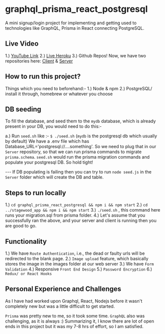 # graphql_prisma_react_postgresql
A mini signup/login project for implementing and getting used to technologies like GraphQL, Prisma in React connecting PostgreSQL.

## Live Video
1.) [YouTube Link](https://www.youtube.com/watch?v=sdqrSHhvU4o)
2.) [Live Heroku](https://intense-peak-63412.herokuapp.com/)
3.) Github Repos!
Now, we have two repositories here:
[Client](https://github.com/SiddharthChoudhary/SiddharthChoudhary.github.io-reactClient) & [Server](https://github.com/SiddharthChoudhary/graphql_prisma_react_postgresql)


## How to run this project?

Things which you need to beforehand:-
1.) Node & npm
2.) PostgreSQL/ install it through, homebrew or whatever you choose


## DB seeding

To fill the database, and seed them to the `mydb` database, which is already present in your DB, you would need to do this:-


a.) Run `seed.sh` like :- `$ ./seed.sh`
(`mydb` is the postgresql db which usually by default)
We have a .env file which has Database_URL='postgresql://....something'. So we need to plug that in our `Server` repository, so that we can run prisma commands to migrate `prisma.schema`.
`seed.sh` would run the prisma migration commands and populate your postgresql DB. So hold tight!


--- If DB populating is failing then you can try to run `node seed.js` in the `Server` folder which will create the DB and table.


## Steps to run locally
1.) `cd graphql_prisma_react_postgresql && npm i && npm start`
2.) `cd ../stagewood_app && npm i && npm start`
3.) `./seed.sh` , this command here runs your migration.sql from prisma folder.
4.) Let's assume that you successfully ran the above, and your server and client is running then you are good to go.

## Functionality
1.) We have `Route Authentication`, i.e., the dead or faulty urls will be redirected to the blank page.
2.) `Image upload` feature, which basically stores the image in the images folder at our web server
3.) We have `Form Validation`
4.) Responsive `Front End Design`
5.) `Password Encryption`
6.) `Redux/ or React Hooks`

## Personal Experience and Challenges
As I have had worked upon Graphql, React, Nodejs before it wasn't completely new but was a little difficult to get started. 

`Prisma` was pretty new to me, so it took some time. `GraphQL` also was challenging, as it is always :) 
Summarizing it, I know there are lot of open ends in this project but it was my 7-8 hrs of effort, so I am satisfied.